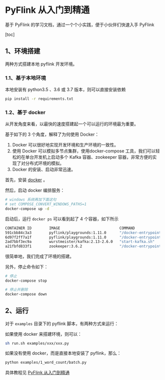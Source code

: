 # PyFlink 从入门到精通

基于 PyFlink 的学习文档，通过一个个小实践，便于小伙伴们快速入手 PyFlink

[toc]

## 1、环境搭建

两种方式搭建本地 pyflink 开发环境。

### 1.1、基于本地环境

本地安装有 python3.5 、3.6 或 3.7 版本，则可以直接安装依赖 

```bash
pip install -r requirements.txt
``` 

### 1.2、基于 docker

从开发角度来看，以最快的速度搭建起一个可以运行的环境最为重要。

基于如下的 3 个角度，解释了为何使用 Docker：
1. Docker 可以很好地实现开发环境和生产环境的一致性。
1. 使用 Docker 可以模拟多节点集群，使用docker-compose 工具，我们可以轻松的在单台开发机上启动多个 Kafka 容器、zookeeper 容器，非常方便的实现了对分布式环境的模拟。
1. Docker 的安装、启动非常迅速。

首先，安装 [docker](https://www.docker.com/) 。

然后，启动 docker 编排服务：

```bash
# windows 系统再加下面这句
# set COMPOSE_CONVERT_WINDOWS_PATHS=1
docker-compose up -d
```

启动后，运行 `docker ps` 可以看到起了 4 个容器，如下所示

```bash
CONTAINER ID        IMAGE                           COMMAND                  CREATED             STATUS              PORTS                                                  NAMES
591cbb84c3a3        pyflink/playgrounds:1.11.0      "/docker-entrypoint.…"   12 seconds ago      Up 11 seconds       6121-6123/tcp, 8081/tcp                                taskmanager
6d97f2ff7a1f        pyflink/playgrounds:1.11.0      "/docker-entrypoint.…"   13 seconds ago      Up 12 seconds       6123/tcp, 8081/tcp, 0.0.0.0:8088->8088/tcp             jobmanager
2ad7bbf3ec9a        wurstmeister/kafka:2.13-2.6.0   "start-kafka.sh"         13 seconds ago      Up 12 seconds       0.0.0.0:9092->9092/tcp                                 kafka
a21fbfd833f1        zookeeper:3.6.2                 "/docker-entrypoint.…"   13 seconds ago      Up 12 seconds       2888/tcp, 3888/tcp, 0.0.0.0:2181->2181/tcp, 8080/tcp   zookeeper
```

很简单地，我们完成了环境的搭建。

另外，停止命令如下：

```bash
# 停止
docker-compose stop

# 停止并删除
docker-compose down
```

## 2、运行

对于 `examples` 目录下的 pyflink 脚本，有两种方式来运行：

如果使用 docker 来搭建环境，则可以：

```bash
sh run.sh examples/xxx/xxx.py
```

如果没有使用 docker，而是直接本地安装了 pyflink，那么：

```bash
python examples/1_word_count/batch.py
```

具体教程见 [PyFlink 从入门到精通](examples/README.md)
